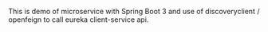 This is demo of microservice with Spring Boot 3 and use of discoveryclient / openfeign to call eureka client-service api. 